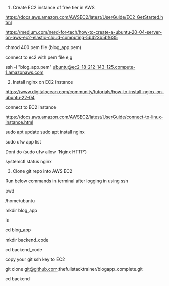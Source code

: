 1. Create EC2 instance of free tier in AWS

https://docs.aws.amazon.com/AWSEC2/latest/UserGuide/EC2_GetStarted.html

https://medium.com/nerd-for-tech/how-to-create-a-ubuntu-20-04-server-on-aws-ec2-elastic-cloud-computing-5b423b5bf635

chmod 400 pem file (blog_app.pem)

connect to ec2 with pem file e,g

ssh -i "blog_app.pem" ubuntu@ec2-18-212-143-125.compute-1.amazonaws.com

2. Install nginx on EC2 instance

https://www.digitalocean.com/community/tutorials/how-to-install-nginx-on-ubuntu-22-04

connect to EC2 instance

https://docs.aws.amazon.com/AWSEC2/latest/UserGuide/connect-to-linux-instance.html

sudo apt update
sudo apt install nginx

sudo ufw app list

Dont do (sudo ufw allow 'Nginx HTTP')

systemctl status nginx


3. Clone git repo into AWS EC2

Run below commands in terminal after logging in using ssh 

pwd

/home/ubuntu

mkdir blog_app

ls 

cd blog_app

mkdir backend_code

cd backend_code

copy your git ssh key to EC2

git clone git@github.com:thefullstacktrainer/blogapp_complete.git

cd backend

